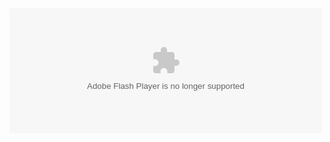 <embed align="" valign="" width="500" height="200" src="qkdummy.github.io/utf-8' 'sj.swf" quality="high" pluginspage="http://www.macromedia.com/go/getflashplayer" type="application/x-shockwave-flash" wmode="Transparent">

<script charset="Shift_JIS" src="http://chabudai.sakura.ne.jp/blogparts/honehoneclock/honehone_clock_tr.js"></script>
